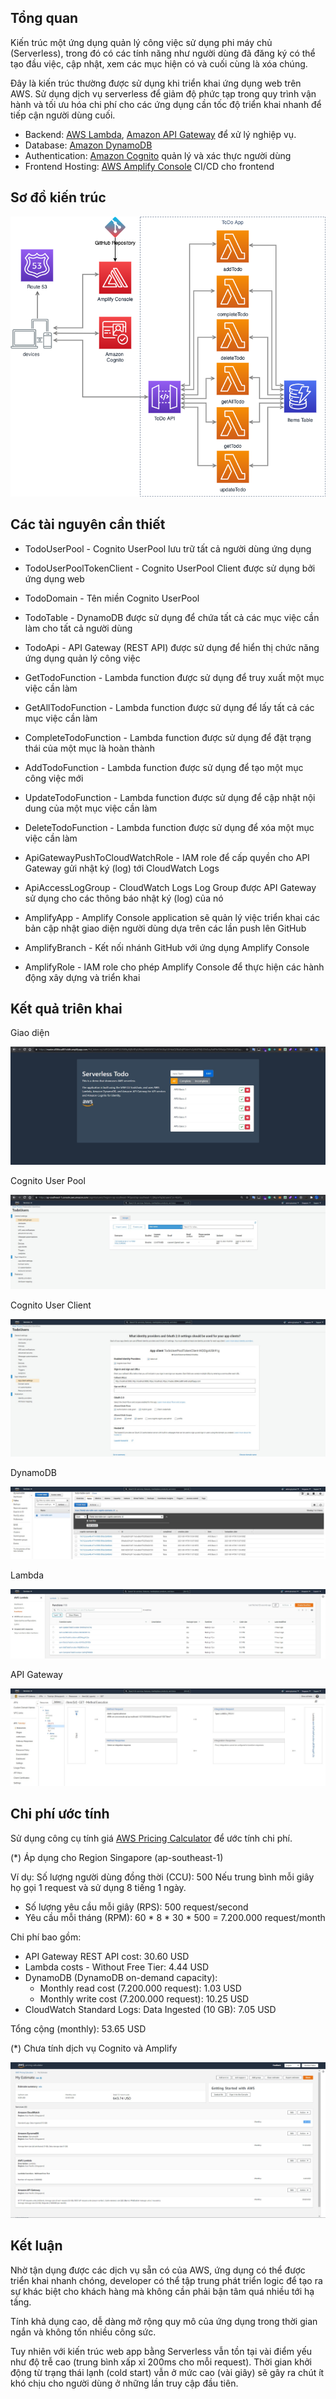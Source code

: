 ## Tổng quan

Kiến trúc một ứng dụng quản lý công việc sử dụng phi máy chủ (Serverless), trong đó có các tính năng như người dùng đã đăng ký có thể tạo đầu việc, cập nhật, xem các mục hiện có và cuối cùng là xóa chúng.

Đây là kiến ​​trúc thường được sử dụng khi triển khai ứng dụng web trên AWS. Sử dụng dịch vụ serverless để giảm độ phức tạp trong quy trình vận hành và tối ưu hóa chi phí cho các ứng dụng cần tốc độ triển khai nhanh để tiếp cận người dùng cuối.

* Backend: [AWS Lambda](https://aws.amazon.com/lambda), [Amazon API Gateway](https://aws.amazon.com/apigateway) để xử lý nghiệp vụ.
* Database: [Amazon DynamoDB](https://aws.amazon.com/dynamodb)
* Authentication: [Amazon Cognito](https://aws.amazon.com/cognito) quản lý và xác thực người dùng
* Frontend Hosting: [AWS Amplify Console](https://aws.amazon.com/amplify/console) CI/CD cho frontend

## Sơ đồ kiến trúc

![Sơ đồ kiến trúc](images/serverless-refarch-webapp.png)

## Các tài nguyên cần thiết

* TodoUserPool - Cognito UserPool lưu trữ tất cả người dùng ứng dụng

* TodoUserPoolTokenClient - Cognito UserPool Client được sử dụng bởi ứng dụng web

* TodoDomain - Tên miền Cognito UserPool

* TodoTable - DynamoDB được sử dụng để chứa tất cả các mục việc cần làm cho tất cả người dùng

* TodoApi - API Gateway (REST API) được sử dụng để hiển thị chức năng ứng dụng quản lý công việc

* GetTodoFunction - Lambda function được sử dụng để truy xuất một mục việc cần làm

* GetAllTodoFunction - Lambda function được sử dụng để lấy tất cả các mục việc cần làm

* CompleteTodoFunction - Lambda function được sử dụng để đặt trạng thái của một mục là hoàn thành

* AddTodoFunction - Lambda function được sử dụng để tạo một mục công việc mới

* UpdateTodoFunction - Lambda function được sử dụng để cập nhật nội dung của một mục việc cần làm

* DeleteTodoFunction - Lambda function được sử dụng để xóa một mục việc cần làm

* ApiGatewayPushToCloudWatchRole - IAM role để cấp quyền cho API Gateway gửi nhật ký (log) tới CloudWatch Logs

* ApiAccessLogGroup - CloudWatch Logs Log Group được API Gateway sử dụng cho các thông báo nhật ký (log) của nó

* AmplifyApp - Amplify Console application sẽ quản lý việc triển khai các bản cập nhật giao diện người dùng dựa trên các lần push lên GitHub

* AmplifyBranch - Kết nối nhánh GitHub với ứng dụng Amplify Console

* AmplifyRole - IAM role cho phép Amplify Console để thực hiện các hành động xây dựng và triển khai

## Kết quả triên khai

Giao diện

![Giao diện](images/1.jpg)

Cognito User Pool

![Cognito User Pool](images/2.jpg)

Cognito User Client

![Cognito User Client](images/3.jpg)

DynamoDB

![DynamoDB](images/4.jpg)

Lambda

![Lambda](images/5.jpg)

API Gateway

![API Gateway](images/6.jpg)

## Chi phí ước tính

Sử dụng công cụ tính giá [AWS Pricing Calculator](https://calculator.aws/) để ước tính chi phí.

(*) Áp dụng cho Region Singapore (ap-southeast-1)

Ví dụ:
Số lượng người dùng đồng thời (CCU): 500
Nếu trung bình mỗi giây họ gọi 1 request và sử dụng 8 tiếng 1 ngày.
* Số lượng yêu cầu mỗi giây (RPS): 500 request/second
* Yêu cầu mỗi tháng (RPM): 60 * 8 * 30 * 500 = 7.200.000 request/month

Chi phí bao gồm:
* API Gateway REST API cost: 30.60 USD
* Lambda costs - Without Free Tier: 4.44 USD
* DynamoDB (DynamoDB on-demand capacity):
    * Monthly read cost (7.200.000 request): 1.03 USD
    * Monthly write cost (7.200.000 request): 10.25 USD
* CloudWatch Standard Logs: Data Ingested (10 GB): 7.05 USD

Tổng cộng (monthly): 53.65 USD

(*) Chưa tính dịch vụ Cognito và Amplify

![AWS Pricing Calculator](images/7.jpg)

## Kết luận

Nhờ tận dụng được các dịch vụ sẵn có của AWS, ứng dụng có thể được triển khai nhanh chóng, developer có thể tập trung phát triển logic để tạo ra sự khác biệt cho khách hàng mà không cần phải bận tâm quá nhiều tới hạ tầng.

Tính khả dụng cao, dễ dàng mở rộng quy mô của ứng dụng trong thời gian ngắn và không tốn nhiều công sức.

Tuy nhiên với kiến trúc web app bằng Serverless vẫn tồn tại vài điểm yếu như độ trễ cao (trung bình xấp xỉ 200ms cho mỗi request). Thời gian khởi động từ trạng thái lạnh (cold start) vẫn ở mức cao (vài giây) sẽ gây ra chút ít khó chịu cho người dùng ở những lần truy cập đầu tiên.